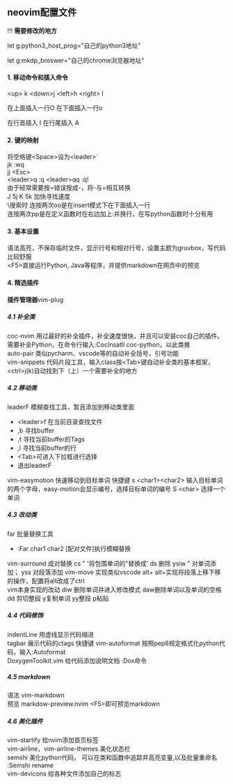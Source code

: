 ## neovim配置文件
!!! **需要修改的地方**

let g:python3_host_prog="自己的python3地址"

let g:mkdp_broswer="自己的chrome浏览器地址"
#### 1. 移动命令和插入命令
\<up> k \<down>j \<left>h \<right> l

在上面插入一行O 在下面插入一行o

在行首插入 I 在行尾插入 A

#### 2. 键的映射
将空格键\<Space>设为\<leader>`  
jk :wq  
jj \<Esc>  
\<leader>q :q
\<leader>qq :q!  
由于经常需要按=错误按成-，将-与=相互转换  
J 5j
K 5k 加快寻找速度  
\搜索时
连按两次oo是在insert模式下在下面插入一行  
连按两次pp是在定义函数时在右边加上:并换行，在写python函数时十分有用  
#### 3. 基本设置
语法高亮，不保存临时文件，显示行号和相对行号，设置主题为gruvbox，写代码比较舒服  
\<F5>直接运行Python, Java等程序，并提供markdown在网页中的预览
#### 4. 精选插件
**插件管理器**vim-plug
##### 4.1 补全类
coc-nvim 用过最好的补全插件，补全速度很快，并且可以安装coc自己的插件。需要补全Python，在命令行输入:CocInsatll coc-python，以此类推  
auto-pair 类似pycharm、vscode等的自动补全括号，引号功能  
vim-snippets 代码片段工具，输入class按\<Tab>键自动补全类的基本框架，\<ctrl>j(k)自动找到下（上）一个需要补全的地方  
##### 4.2 移动类
leaderF 模糊查找工具，暂且添加到移动类里面  
+ \<leader>f 在当前目录查找文件  
+ ,b 寻找buffer
+ ,t 寻找当前buffer的Tags
+ ,l 寻找当前buffer的行
+ \<Tab>可进入下拉框进行选择
+ <C-c> 退出leaderF

vim-easymotion 快速移动到目标单词 快捷键 s \<char1>\<char2> 输入目标单词的两个字母，easy-motion会显示编号，选择目标单词的编号 S \<char> 选择一个单词  
##### 4.3 改动类
far 批量替换工具
+ :Far char1 char2 [配对文件]执行模糊替换

vim-surround 成对替换 cs " '将包围单词的"替换成' ds 删除 ysiw " 对单词添加； yss 对段落添加
vim-move 实现类似vscode alt+<Up> alt+<Down>实现将段落上移下移的操作，配置将alt改成了ctrl  
vim本身实现的改动 diw 删除单词并进入修改模式 daw删除单词以及单词的空格 dd 剪切整段 y复制单词 yy整段 p粘贴 
##### 4.4 代码修饰
indentLine 用虚线显示代码缩进  
tagbar 展示代码的ctags 快捷键 
vim-autoformat 按照pep8规定格式化python代码，输入:Autoformat  
DoxygenToolkit.vim 给代码添加说明文档 :Dox命令  
##### 4.5 markdown
语法 vim-markdown  
预览 markdow-preview.nvim  \<F5>即可预览markdown  
##### 4.6 美化插件
vim-startify 给nvim添加首页标签  
vim-airline，vim-airline-themes 美化状态栏  
semshi 美化python代码， 可以在类和函数中追踪并高亮变量,以及批量重命名 :Semshi rename   
vim-devicons 给各种文件添加自己的标志  
